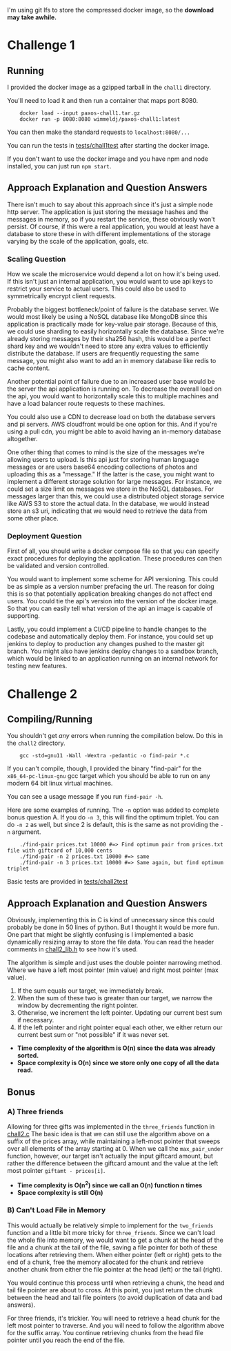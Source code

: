 I'm using git lfs to store the compressed docker image, so the **download may take awhile.**


# Challenge 1


## Running

I provided the docker image as a gzipped tarball in the `chall1` directory.

You'll need to load it and then run a container that maps port 8080.
```shell
    docker load --input paxos-chall1.tar.gz
    docker run -p 8080:8080 wimmeldj/paxos-chall1:latest
```
You can then make the standard requests to `localhost:8080/...`

You can run the tests in [tests/chall1test](./tests/chall1test) after starting the docker image.

If you don't want to use the docker image and you have npm and node installed, you can just run `npm
start`.


## Approach Explanation and Question Answers

There isn't much to say about this approach since it's just a simple node http server. The
application is just storing the message hashes and the messages in memory, so if you restart the
service, these obviously won't persist. Of course, if this were a real application, you would at
least have a database to store these in with different implementations of the storage varying by the
scale of the application, goals, etc.


### Scaling Question

How we scale the microservice would depend a lot on how it's being used. If this isn't just an
internal application, you would want to use api keys to restrict your service to actual users. This
could also be used to symmetrically encrypt client requests.

Probably the biggest bottleneck/point of failure is the database server. We would most likely be
using a NoSQL database like MongoDB since this application is practically made for key-value pair
storage. Because of this, we could use sharding to easily horizontally scale the database. Since
we're already storing messages by their sha256 hash, this would be a perfect shard key and we
wouldn't need to store any extra values to efficiently distribute the database. If users are
frequently requesting the same message, you might also want to add an in memory database like redis
to cache content.

Another potential point of failure due to an increased user base would be the server the api
application is running on. To decrease the overall load on the api, you would want to horizontally
scale this to multiple machines and have a load balancer route requests to these machines.

You could also use a CDN to decrease load on both the database servers and pi servers. AWS
cloudfront would be one option for this. And if you're using a pull cdn, you might be able to avoid
having an in-memory database altogether.

One other thing that comes to mind is the size of the messages we're allowing users to upload. Is
this api just for storing human language messages or are users base64 encoding collections of photos
and uploading this as a "message." If the latter is the case, you might want to implement a
different storage solution for large messages. For instance, we could set a size limit on messages
we store in the NoSQL databases. For messages larger than this, we could use a distributed object
storage service like AWS S3 to store the actual data. In the database, we would instead store an s3
uri, indicating that we would need to retrieve the data from some other place.


### Deployment Question

First of all, you should write a docker compose file so that you can specify exact procedures for
deploying the application. These procedures can then be validated and version controlled.

You would want to implement some scheme for API versioning. This could be as simple as a version
number prefacing the url. The reason for doing this is so that potentially application breaking
changes do not affect end users. You could tie the api's version into the version of the docker
image. So that you can easily tell what version of the api an image is capable of supporting.

Lastly, you could implement a CI/CD pipeline to handle changes to the codebase and automatically
deploy them. For instance, you could set up jenkins to deploy to production any changes pushed to
the master git branch. You might also have jenkins deploy changes to a sandbox branch, which would
be linked to an application running on an internal network for testing new features.


# Challenge 2


## Compiling/Running

You shouldn't get *any* errors when running the compilation below. Do this in the `chall2`
directory.
```shell
    gcc -std=gnu11 -Wall -Wextra -pedantic -o find-pair *.c
```
If you can't compile, though, I provided the binary "find-pair" for the `x86_64-pc-linux-gnu` gcc
target which you should be able to run on any modern 64 bit linux virtual machines.

You can see a usage message if you run `find-pair -h`.

Here are some examples of running. The `-n` option was added to complete bonus question A. If you do
`-n 3`, this will find the optimum triplet. You can do `-n 2` as well, but since 2 is default, this
is the same as not providing the `-n` argument.
```shell
    ./find-pair prices.txt 10000 #=> Find optimum pair from prices.txt file with giftcard of 10,000 cents
    ./find-pair -n 2 prices.txt 10000 #=> same
    ./find-pair -n 3 prices.txt 10000 #=> Same again, but find optimum triplet
```

Basic tests are provided in [tests/chall2test](./tests/chall2test)

## Approach Explanation and Question Answers

Obviously, implementing this in C is kind of unnecessary since this could probably be done in 50
lines of python. But I thought it would be more fun. One part that might be slightly confusing is I
implemented a basic dynamically resizing array to store the file data. You can read the header
comments in [chall2_lib.h](./chall2/chall2_lib.h) to see how it's used.

The algorithm is simple and just uses the double pointer narrowing method. Where we have a left most
pointer (min value) and right most pointer (max value).

1.  If the sum equals our target, we immediately break.
2.  When the sum of these two is greater than our target, we narrow the window by decrementing the
    right pointer.
3.  Otherwise, we increment the left pointer. Updating our current best sum if necessary.
4.  If the left pointer and right pointer equal each other, we either return our current best sum or
    "not possible" if it was never set.

-   **Time complexity of the algorithm is O(n) since the data was already sorted.**
-   **Space complexity is O(n) since we store only one copy of all the data read.**


## Bonus


### A) Three friends

Allowing for three gifts was implemented in the `three_friends` function in
[chall2.c](./chall2/chall2.c) The basic idea is that we can still use the algorithm above on a
suffix of the prices array, while maintaining a left-most pointer that sweeps over all elements of
the array starting at 0. When we call the `max_pair_under` function, however, our target isn't
actually the input giftcard amount, but rather the difference between the giftcard amount and the
value at the left most pointer `giftamt - prices[i]`.

-   **Time complexity is O(n<sup>2</sup>) since we call an O(n) function n times**
-   **Space complexity is still O(n)**


### B) Can't Load File in Memory

This would actually be relatively simple to implement for the `two_friends` function and a little
bit more tricky for `three_friends`. Since we can't load the whole file into memory, we would want
to get a chunk at the head of the file and a chunk at the tail of the file, saving a file pointer
for both of these locations after retrieving them. When either pointer (left or right) gets to the
end of a chunk, free the memory allocated for the chunk and retrieve another chunk from either the
file pointer at the head (left) or the tail (right).

You would continue this process until when retrieving a chunk, the head and tail file pointer are
about to cross. At this point, you just return the chunk between the head and tail file pointers (to
avoid duplication of data and bad answers).

For three friends, it's trickier. You will need to retrieve a head chunk for the left most pointer
to traverse. And you will need to follow the algorithm above for the suffix array. You continue
retrieving chunks from the head file pointer until you reach the end of the file.
